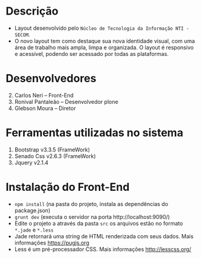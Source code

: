 # Descrição

* Layout desenvolvido pelo `Núcleo de Tecnologia da Informação NTI - SECOM`.
* O novo layout tem como destaque sua nova identidade visual, com uma área de trabalho mais ampla, limpa e organizada. O layout é responsivo e acessível, podendo ser acessado por todas as plataformas.

# Desenvolvedores

2.  Carlos Neri – Front-End
3.  Ronival Pantaleão – Desenvolvedor plone
4.  Glebson Moura – Diretor

# Ferramentas utilizadas no sistema

1.  Bootstrap v3.3.5 (FrameWork)
2.  Senado Css v2.6.3 (FrameWork)
3.  Jquery v2.1.4

# Instalação do Front-End

* `npm install` (na pasta do projeto, instala as dependências do package.json) 
* `grunt dev` (executa o servidor na porta http://localhost:9090/)
* Edite o projeto a através da pasta `src` os arquivos estão no formato `*.jade` e `*.less`
* Jade retornará uma string de HTML renderizada com seus dados. Mais informações https://pugjs.org
* Less é um pré-processador CSS. Mais informações http://lesscss.org/ 
